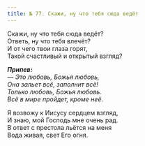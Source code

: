 ```yaml
---
title: № 77. Скажи, ну что тебя сюда ведёт
---
```


Скажи, ну что тебя сюда ведёт?  
Ответь, ну что тебя влечёт?  
И от чего твои глаза горят,  
Такой счастливый и открытый взгляд?

*__Припев:__  
— Это любовь, Божья любовь,  
Она зальет всё, заполнит всё!  
Только любовь, Божья любовь.  
Всё в мире пройдет, кроме неё.* 

Я возвожу к Иисусу сердцем взгляд,  
И знаю, мой Господь мне очень рад.  
В ответ с престола льётся на меня  
Вода живая, свет Его огня.
